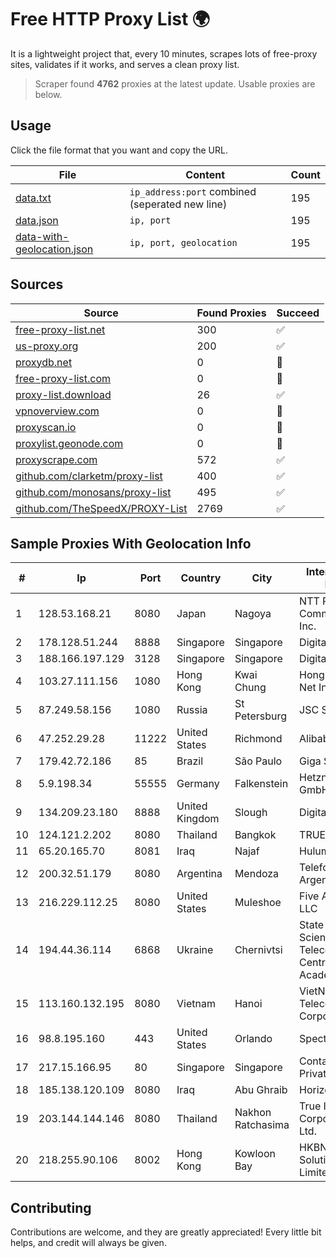 
# Free HTTP Proxy List 🌍

It is a lightweight project that, every 10 minutes, scrapes lots of free-proxy sites, validates if it works, and serves a clean proxy list.


> Scraper found **4762** proxies at the latest update. Usable proxies are below.

## Usage

Click the file format that you want and copy the URL.


|File|Content|Count|
|----|-------|-----|
|[data.txt](https://raw.githubusercontent.com/themiralay/Proxy-List-World/master/data.txt)|`ip_address:port` combined (seperated new line)|195|
|[data.json](https://raw.githubusercontent.com/themiralay/Proxy-List-World/master/data.json)|`ip, port`|195|
|[data-with-geolocation.json](https://raw.githubusercontent.com/themiralay/Proxy-List-World/master/data-with-geolocation.json)|`ip, port, geolocation`|195|

## Sources

|Source|Found Proxies|Succeed|
|------|-------------|-------|
|[free-proxy-list.net](https://free-proxy-list.net)|300|✅|
|[us-proxy.org](https://www.us-proxy.org)|200|✅|
|[proxydb.net](http://proxydb.net)|0|🚫|
|[free-proxy-list.com](https://free-proxy-list.com/?page=&port=&type%5B%5D=http&type%5B%5D=https&up_time=0&search=Search)|0|🚫|
|[proxy-list.download](https://www.proxy-list.download/HTTP)|26|✅|
|[vpnoverview.com](https://vpnoverview.com/privacy/anonymous-browsing/free-proxy-servers)|0|🚫|
|[proxyscan.io](https://www.proxyscan.io)|0|🚫|
|[proxylist.geonode.com](https://proxylist.geonode.com/api/proxy-list?limit=300&page=1&sort_by=lastChecked&sort_type=desc&protocols=http,https)|0|🚫|
|[proxyscrape.com](https://api.proxyscrape.com/v2/?request=displayproxies&protocol=http&timeout=10000&country=all&ssl=all&anonymity=all)|572|✅|
|[github.com/clarketm/proxy-list](https://raw.githubusercontent.com/clarketm/proxy-list/master/proxy-list-raw.txt)|400|✅|
|[github.com/monosans/proxy-list](https://raw.githubusercontent.com/monosans/proxy-list/main/proxies/http.txt)|495|✅|
|[github.com/TheSpeedX/PROXY-List](https://raw.githubusercontent.com/TheSpeedX/PROXY-List/master/http.txt)|2769|✅|


## Sample Proxies With Geolocation Info

|#|Ip|Port|Country|City|Internet Service Provider|
|-|--|----|-------|----|-------------------------|
|1|128.53.168.21|8080|Japan|Nagoya|NTT PC Communications, Inc.|
|2|178.128.51.244|8888|Singapore|Singapore|DigitalOcean, LLC|
|3|188.166.197.129|3128|Singapore|Singapore|DigitalOcean, LLC|
|4|103.27.111.156|1080|Hong Kong|Kwai Chung|Hong Kong San Ai Net Int'l Limited|
|5|87.249.58.156|1080|Russia|St Petersburg|JSC Selectel|
|6|47.252.29.28|11222|United States|Richmond|Alibaba.com LLC|
|7|179.42.72.186|85|Brazil|São Paulo|Giga Sul Telecom|
|8|5.9.198.34|55555|Germany|Falkenstein|Hetzner Online GmbH|
|9|134.209.23.180|8888|United Kingdom|Slough|DigitalOcean, LLC|
|10|124.121.2.202|8080|Thailand|Bangkok|TRUEBB|
|11|65.20.165.70|8081|Iraq|Najaf|Hulum|
|12|200.32.51.179|8080|Argentina|Mendoza|Telefonica de Argentina|
|13|216.229.112.25|8080|United States|Muleshoe|Five Area Systems, LLC|
|14|194.44.36.114|6868|Ukraine|Chernivtsi|State Enterprise Scientific and Telecommunication Centre "Ukrainian Academic an|
|15|113.160.132.195|8080|Vietnam|Hanoi|VietNam Post and Telecom Corporation|
|16|98.8.195.160|443|United States|Orlando|Spectrum|
|17|217.15.166.95|80|Singapore|Singapore|Contabo Asia Private Limited|
|18|185.138.120.109|8080|Iraq|Abu Ghraib|Horizon ISP|
|19|203.144.144.146|8080|Thailand|Nakhon Ratchasima|True Internet Corporation CO. Ltd.|
|20|218.255.90.106|8002|Hong Kong|Kowloon Bay|HKBN Enterprise Solutions HK Limited|



## Contributing

Contributions are welcome, and they are greatly appreciated! Every
little bit helps, and credit will always be given.

